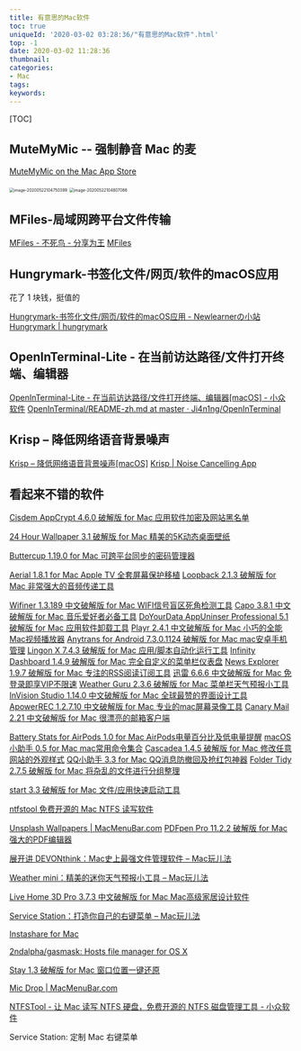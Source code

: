 ```yaml
---
title: 有意思的Mac软件
toc: true
uniqueId: '2020-03-02 03:28:36/"有意思的Mac软件".html'
top: -1
date: 2020-03-02 11:28:36
thumbnail:
categories:
- Mac
tags:
keywords:
---
```



[TOC]

<!--more-->

## MuteMyMic -- 强制静音 Mac 的麦

[‎MuteMyMic on the Mac App Store](https://apps.apple.com/us/app/mutemymic/id456362093?mt=12)

<img src="https://i.loli.net/2020/05/22/hgWAUd8i6Vnq4No.png" alt="image-20200522104750399" style="zoom:50%;" />



<img src="https://i.loli.net/2020/05/22/JPxD3Nezt97a1Lc.png" alt="image-20200522104807086" style="zoom:50%;" />

## MFiles-局域网跨平台文件传输

[MFiles - 不死鸟 - 分享为王](https://hao.su/3449/)
[MFiles](http://mfiles.maokebing.com/)

## Hungrymark-书签化文件/网页/软件的macOS应用

花了 1 块钱，挺值的

[Hungrymark-书签化文件/网页/软件的macOS应用 - Newlearnerの小站](https://www.newlearner.site/2019/10/20/hungrymark.html)
[Hungrymark | hungrymark](https://zhengying.github.io/hungrymark/)

## OpenInTerminal-Lite - 在当前访达路径/文件打开终端、编辑器

[OpenInTerminal-Lite - 在当前访达路径/文件打开终端、编辑器[macOS] - 小众软件](https://www.appinn.com/openinterminal-lite/)
[OpenInTerminal/README-zh.md at master · Ji4n1ng/OpenInTerminal](https://github.com/Ji4n1ng/OpenInTerminal/blob/master/Resources/README-zh.md)

## Krisp – 降低网络语音背景噪声

[Krisp – 降低网络语音背景噪声[macOS]](http://www.apprcn.com/krisp.html)
[Krisp | Noise Cancelling App](https://krisp.ai/)



## 看起来不错的软件

[Cisdem AppCrypt 4.6.0 破解版 for Mac 应用软件加密及网站黑名单](https://www.macwk.com/soft/cisdem-appcrypt)

[24 Hour Wallpaper 3.1 破解版 for Mac 精美的5K动态桌面壁纸](https://www.macwk.com/soft/24-hour-wallpaper)

[Buttercup 1.19.0 for Mac 可跨平台同步的密码管理器](https://www.macwk.com/soft/buttercup)

[Aerial 1.8.1 for Mac Apple TV 全套屏幕保护移植](https://www.macwk.com/soft/aerial)
[Loopback 2.1.3 破解版 for Mac 非常强大的音频传递工具](https://www.macwk.com/soft/loopback)

[Wifiner 1.3.189 中文破解版 for Mac WIFI信号盲区死角检测工具](https://www.macwk.com/soft/wifiner)
[Capo 3.8.1 中文破解版 for Mac 音乐爱好者必备工具](https://www.macwk.com/soft/capo)
[DoYourData AppUninser Professional 5.1 破解版 for Mac 应用软件卸载工具](https://www.macwk.com/soft/doyourdata-appuninser)
[Playr 2.4.1 中文破解版 for Mac 小巧的全能Mac视频播放器](https://www.macwk.com/soft/playr)
[Anytrans for Android 7.3.0.1124 破解版 for Mac mac安卓手机管理](https://www.macwk.com/soft/anytrans-for-android)
[Lingon X 7.4.3 破解版 for Mac 应用/脚本自动化运行工具](https://www.macwk.com/soft/lingon-x)
[Infinity Dashboard 1.4.9 破解版 for Mac 完全自定义的菜单栏仪表盘](https://www.macwk.com/soft/infinity-dashboard)
[News Explorer 1.9.7 破解版 for Mac 专注的RSS阅读订阅工具](https://www.macwk.com/soft/news-explorer)
[迅雷 6.6.6 中文破解版 for Mac 免登录即享VIP不限速](https://www.macwk.com/soft/thunder)
[Weather Guru 2.3.6 破解版 for Mac 菜单栏天气预报小工具](https://www.macwk.com/soft/weather-guru)
[InVision Studio 1.14.0 中文破解版 for Mac 全球最赞的界面设计工具](https://www.macwk.com/soft/invision-studio)
[ApowerREC 1.2.7.10 中文破解版 for Mac 专业的mac屏幕录像工具](https://www.macwk.com/soft/apowerrec)
[Canary Mail 2.21 中文破解版 for Mac 很漂亮的邮箱客户端](https://www.macwk.com/soft/canary-mail)



[Battery Stats for AirPods 1.0 for Mac AirPods电量百分比及低电量提醒](https://www.macwk.com/soft/battery-stats-for-airpods)
[macOS小助手 0.5 for Mac mac常用命令集合](https://www.macwk.com/soft/macos-assistant-macwk)
[Cascadea 1.4.5 破解版 for Mac 修改任意网站的外观样式](https://www.macwk.com/soft/cascadea)
[QQ小助手 3.3 for Mac QQ消息防撤回及抢红包神器](https://www.macwk.com/soft/qq-extension)
[Folder Tidy 2.7.5 破解版 for Mac 将杂乱的文件进行分组整理](https://www.macwk.com/soft/folder-tidy)

[start 3.3 破解版 for Mac 文件/应用快速启动工具](https://www.macwk.com/soft/start)

[ntfstool 免费开源的 Mac NTFS 读写软件](https://github.com/ntfstool/ntfstool/blob/master/README-CN.md)



[Unsplash Wallpapers | MacMenuBar.com](https://macmenubar.com/unsplash-wallpapers/)
[PDFpen Pro 11.2.2 破解版 for Mac 强大的PDF编辑器](https://www.macwk.com/soft/pdfpen)

[展开讲 DEVONthink：Mac史上最强文件管理软件 – Mac玩儿法](https://www.waerfa.com/devonthink-deep-review-one)

[Weather mini：精美的迷你天气预报小工具 – Mac玩儿法](https://www.waerfa.com/weather-mini-review)

[Live Home 3D Pro 3.7.3 中文破解版 for Mac Mac高级家居设计软件](https://www.macwk.com/soft/live-home-3d)

[Service Station：打造你自己的右键菜单 – Mac玩儿法](https://www.waerfa.com/service-station-review)

[Instashare for Mac](http://instashareapp.com/mac.html)



[2ndalpha/gasmask: Hosts file manager for OS X](https://github.com/2ndalpha/gasmask)

[Stay 1.3 破解版 for Mac 窗口位置一键还原](https://www.macwk.com/soft/stay)

[Mic Drop | MacMenuBar.com](https://macmenubar.com/mic-drop/)

[NTFSTool - 让 Mac 读写 NTFS 硬盘，免费开源的 NTFS 磁盘管理工具 - 小众软件](https://www.appinn.com/ntfstool-for-macos/)



Service Station: 定制 Mac 右键菜单
